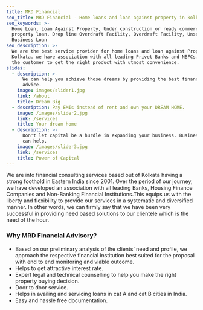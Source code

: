 ```yaml
---
title: MRD Financial
seo_title: MRD Financial - Home loans and loan against property in kolkata
seo_keywords: >-
  Home Loan, Loan Against Property, Under construction or ready commercial
  property loan, Drop line Overdraft Facility, Overdraft Facility, Unsecured
  Business Loan
seo_description: >-
  We are the best service provider for home loans and loan against Property in
  Kolkata. we have association with all leading Privet Banks and NBFCs. we helf
  the customer to get the right product with utmost convenience.
slides:
  - description: >-
      We can help you achieve those dreams by providing the best financial
      advice.
    image: images/slider1.jpg
    link: /about
    title: Dream Big
  - description: Pay EMIs instead of rent and own your DREAM HOME.
    image: /images/slider2.jpg
    link: /services
    title: Your dream home
  - description: >-
      Don't let capital be a hurdle in expanding your business. Business Loan
      can help.
    image: /images/slider3.jpg
    link: /services
    title: Power of Capital
---
```


We are into financial consulting services based out of Kolkata having a strong foothold in Eastern India since 2001. Over the period of our journey, we have developed an association with all leading Banks, Housing Finance Companies and Non-Banking Financial Institutions.This equips us with the liberty and flexibility to provide our services in a systematic and diversified manner. In other words, we can firmly say that we have been very successful in providing need based solutions to our clientele which is the need of the hour.

### Why MRD Financial Advisory?
- Based on our preliminary analysis of the clients’ need and profile, we approach the respective financial institution best suited for the proposal with end to end monitoring and viable outcome.
- Helps to get attractive interest rate.
- Expert legal and technical counselling to help you make the right property buying decision.
- Door to door service.
- Helps in availing and servicing loans in cat A and cat B cities in India.
- Easy and hassle free documentation.
